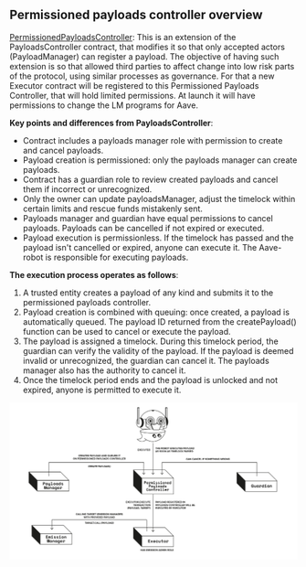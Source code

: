 ## Permissioned payloads controller overview

[PermissionedPayloadsController](/src/contracts/payloads/PermissionedPayloadsController.sol): This is an extension of the PayloadsController contract, that modifies it so that only accepted actors (PayloadManager) can register a payload. The objective of having such extension is so that allowed third parties to affect change into low risk parts of the protocol, using similar processes as governance. For that a new Executor contract will be registered to this Permissioned Payloads Controller, that will hold limited permissions.
At launch it will have permissions to change the LM programs for Aave.

  **Key points and differences from PayloadsController**:

  - Contract includes a payloads manager role with permission to create and cancel payloads.
  - Payload creation is permissioned: only the payloads manager can create payloads.
  - Contract has a guardian role to review created payloads and cancel them if incorrect or unrecognized.
  - Only the owner can update payloadsManager, adjust the timelock within certain limits and rescue funds mistakenly sent.
  - Payloads manager and guardian have equal permissions to cancel payloads. Payloads can be cancelled if not expired or executed.
  - Payload execution is permissionless. If the timelock has passed and the payload isn't cancelled or expired, anyone can execute it. The Aave-robot is responsible for executing payloads.

  **The execution process operates as follows**:

  1. A trusted entity creates a payload of any kind and submits it to the permissioned payloads controller.
  2. Payload creation is combined with queuing: once created, a payload is automatically queued. The payload ID returned from the createPayload() function can be used to cancel or execute the payload.
  3. The payload is assigned a timelock. During this timelock period, the guardian can verify the validity of the payload. If the payload is deemed invalid or unrecognized, the guardian can cancel it. The payloads manager also has the authority to cancel it.
  4. Once the timelock period ends and the payload is unlocked and not expired, anyone is permitted to execute it.

![Permissioned payloads controller flow](./permissioned-payloads-controller-flow.jpg)
